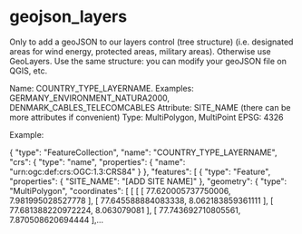 # geojson_layers

Only to add a geoJSON to our layers control (tree structure) (i.e. designated areas for wind energy, protected areas, military areas). Otherwise use GeoLayers.
Use the same structure: you can modify your geoJSON file on QGIS, etc.

Name: COUNTRY_TYPE_LAYERNAME. 
      Examples: GERMANY_ENVIRONMENT_NATURA2000, DENMARK_CABLES_TELECOMCABLES
Attribute: SITE_NAME (there can be more attributes if convenient)
Type: MultiPolygon, MultiPoint
EPSG: 4326

Example:

{
"type": "FeatureCollection",
"name": "COUNTRY_TYPE_LAYERNAME",
"crs": { "type": "name", "properties": { "name": "urn:ogc:def:crs:OGC:1.3:CRS84" } },
"features": [
{ "type": "Feature", "properties": { "SITE_NAME": "[ADD SITE NAME]" }, "geometry": { "type": "MultiPolygon", 
  "coordinates": [ [ [ [ 77.620005737750006, 7.981995028527778 ], [ 77.645588884083338, 8.062183859361111 ], 
                      [ 77.681388220972224, 8.063079081 ], [ 77.743692710805561, 7.870508620694444 ],...
